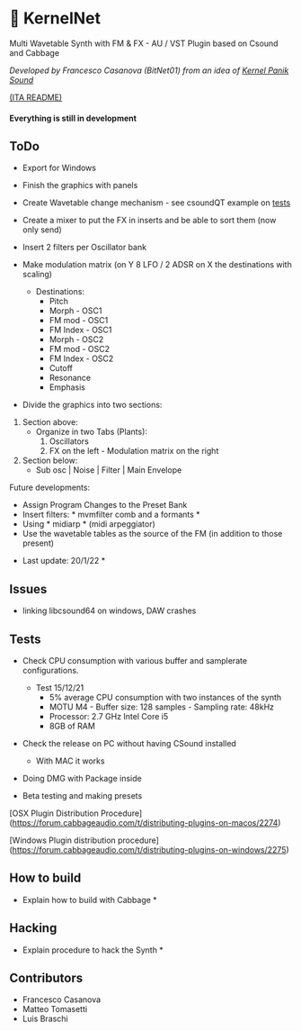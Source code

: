 # 👾 KernelNet
Multi Wavetable Synth with FM & FX - AU / VST Plugin based on Csound and Cabbage

*Developed by Francesco Casanova (BitNet01) from an idea of [Kernel Panik Sound](https://www.facebook.com/kernelpaniksound)*

[(ITA README)](/README_ita.md)

#### Everything is still in development

## ToDo

- Export for Windows
- Finish the graphics with panels
- Create Wavetable change mechanism - see csoundQT example on [tests](/tests)
- Create a mixer to put the FX in inserts and be able to sort them (now only send)

- Insert 2 filters per Oscillator bank

- Make modulation matrix (on Y 8 LFO / 2 ADSR on X the destinations with scaling)
   - Destinations:
      - Pitch
      - Morph - OSC1
      - FM mod - OSC1
      - FM Index - OSC1
      - Morph - OSC2
      - FM mod - OSC2
      - FM Index - OSC2
      - Cutoff
      - Resonance
      - Emphasis

- Divide the graphics into two sections:
1) Section above:
    - Organize in two Tabs (Plants):
      1) Oscillators
      2) FX on the left - Modulation matrix on the right
2) Section below:
    - Sub osc | Noise | Filter | Main Envelope

Future developments:
- Assign Program Changes to the Preset Bank
- Insert filters: * mvmfilter comb and a formants *
- Using * midiarp * (midi arpeggiator)
- Use the wavetable tables as the source of the FM (in addition to those present)

* Last update: 20/1/22 *

## Issues
- linking libcsound64 on windows, DAW crashes

## Tests
- Check CPU consumption with various buffer and samplerate configurations.
  - Test 15/12/21
    - 5% average CPU consumption with two instances of the synth
    - MOTU M4 - Buffer size: 128 samples - Sampling rate: 48kHz
    - Processor: 2.7 GHz Intel Core i5
    - 8GB of RAM

- Check the release on PC without having CSound installed
  - With MAC it works

- Doing DMG with Package inside

- Beta testing and making presets


[OSX Plugin Distribution Procedure] (https://forum.cabbageaudio.com/t/distributing-plugins-on-macos/2274)

[Windows Plugin distribution procedure] (https://forum.cabbageaudio.com/t/distributing-plugins-on-windows/2275)


## How to build
* Explain how to build with Cabbage *

## Hacking
* Explain procedure to hack the Synth *


## Contributors

- Francesco Casanova
- Matteo Tomasetti
- Luis Braschi
